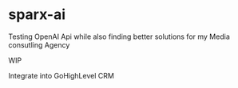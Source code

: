 # sparx-ai
Testing OpenAI Api while also finding better solutions for my Media consutling Agency

WIP 

Integrate into GoHighLevel CRM
